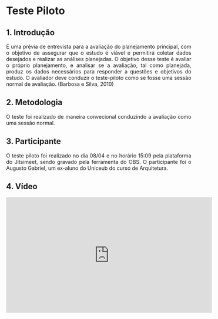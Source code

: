 # Teste Piloto

## 1. Introdução
<p style="text-align: justify;">É uma prévia de entrevista para a avaliação do planejamento principal, com o objetivo de assegurar que o estudo é viável e permitirá coletar dados desejados e realizar as análises planejadas. O objetivo desse teste é avaliar o próprio planejamento, e analisar se a avaliação, tal como planejada, produz os dados necessários para responder a questões e objetivos do estudo. O avaliador deve conduzir o teste-piloto como se fosse uma sessão normal de avaliação. (Barbosa e Silva, 2010)
</p>

## 2. Metodologia
<p style="text-align: justify;">O teste foi realizado de maneira convecional conduzindo a avaliação como uma sessão normal.</p>

## 3. Participante
<p style="text-align: justify;">O teste piloto foi realizado no dia 08/04 e no horário 15:09 pela plataforma do Jitsimeet, sendo gravado pela ferramenta do OBS. O participante foi o Augusto Gabriel, um ex-aluno do Uniceub do curso de Arquitetura.
</p>

## 4. Vídeo
<center>

<iframe width="560" height="315" src="https://www.youtube.com/embed/cLIxFbbD2JQ" title="YouTube video player" frameborder="0" allow="accelerometer; autoplay; clipboard-write; encrypted-media; gyroscope; picture-in-picture" allowfullscreen></iframe>

</center>